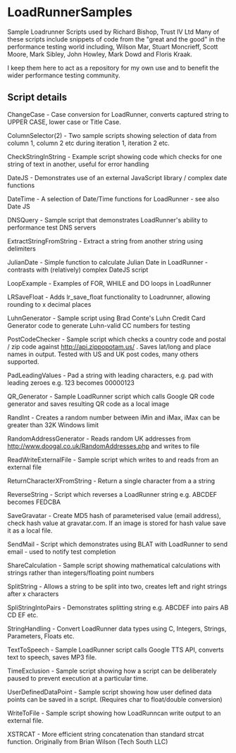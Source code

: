 LoadRunnerSamples
=================

Sample Loadrunner Scripts used by Richard Bishop, Trust IV Ltd
Many of these scripts include snippets of code from the "great and the good" 
in the performance testing world including, Wilson Mar, Stuart Moncrieff, 
Scott Moore, Mark Sibley, John Howley, Mark Dowd and Floris Kraak.

I keep them here to act as a repository for my own use and to benefit the
wider performance testing community.  

Script details
--------------

ChangeCase              - Case conversion for LoadRunner, converts captured string to UPPER CASE, lower case or Title Case.

ColumnSelector(2)       - Two sample scripts showing selection of data from column 1, column 2 etc during iteration 1, iteration 2 etc.

CheckStringInString     - Example script showing code which checks for one string of text in another, useful for error handling

DateJS 				    - Demonstrates use of an external JavaScript library / complex date functions

DateTime                - A selection of Date/Time functions for LoadRunner - see also Date JS

DNSQuery                - Sample script that demonstrates LoadRunner's ability to performance test DNS servers

ExtractStringFromString - Extract a string from another string using delimiters

JulianDate				- Simple function to calculate Julian Date in LoadRunner - contrasts with (relatively) complex DateJS script

LoopExample             - Examples of FOR, WHILE and DO loops in LoadRunner

LRSaveFloat             - Adds lr_save_float functionality to Loadrunner, allowing rounding to x decimal places

LuhnGenerator           - Sample script using Brad Conte's Luhn Credit Card Generator code to generate Luhn-valid CC numbers for testing

PostCodeChecker         - Sample script which checks a country code and postal / zip code against
                          http://api.zippopotam.us/ . Saves lat/long and place names in output.
                          Tested with US and UK post codes, many others supported. 

PadLeadingValues        - Pad a string with leading characters, e.g. pad with leading zeroes e.g. 123 becomes 00000123

QR_Generator			- Sample LoadRunner script which calls Google QR code generator and saves resulting QR code as a local image

RandInt                 - Creates a random number between iMin and iMax, iMax can be greater than 32K Windows limit

RandomAddressGenerator  - Reads random UK addresses from http://www.doogal.co.uk/RandomAddresses.php and writes to file

ReadWriteExternalFile   - Sample script which writes to and reads from an external file

ReturnCharacterXFromString - Return a single character from a a string

ReverseString           - Script which reverses a LoadRunner string e.g. ABCDEF becomes FEDCBA

SaveGravatar            - Create MD5 hash of parameterised value (email address), check hash value at gravatar.com.
                          If an image is stored for hash value save it as a local file.

SendMail                - Script which demonstrates using BLAT with LoadRunner to send email - used to notify test
                          completion

ShareCalculation        - Sample script showing mathematical calculations with strings rather than integers/floating point numbers

SplitString             - Allows a string to be split into two, creates left and right strings after x characters

SpliStringIntoPairs     - Demonstrates splitting string e.g. ABCDEF into pairs AB CD EF etc.

StringHandling          - Convert LoadRunner data types using C, Integers, Strings, Parameters, Floats etc.

TextToSpeech            - Sample LoadRunner script calls Google TTS API, converts text to speech, saves MP3 file.

TimeExclusion           - Sample script showing how a script can be deliberately paused to prevent execution at a particular time.

UserDefinedDataPoint    - Sample script showing how user defined data points can be saved in a script. (Requires char to float/double conversion)

WriteToFile             - Sample script showing how LoadRunncan write output to an external file.

XSTRCAT                 - More efficient string concatenation than standard strcat function. Originally from Brian Wilson (Tech South LLC)
